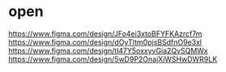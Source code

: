 # open
https://www.figma.com/design/JFo4ei3xtoBFYFKAzrcf7m
https://www.figma.com/design/dOyTItm0pjsBSdfnO9e3xl
https://www.figma.com/design/tl47Y5oxxyvGia2QvSQMWx
https://www.figma.com/design/5wD9P2OnajXiWSHwDWR9LK

